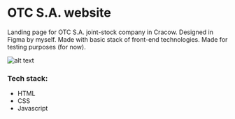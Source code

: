 # OTC S.A. website

Landing page for OTC S.A. joint-stock company in Cracow. Designed in Figma by myself.
Made with basic stack of front-end technologies. Made for testing purposes (for now).

![alt text](https://github.com/nerooc/otc-site/blob/master/otc-site-preview.png)


### Tech stack:

- HTML
- CSS
- Javascript

